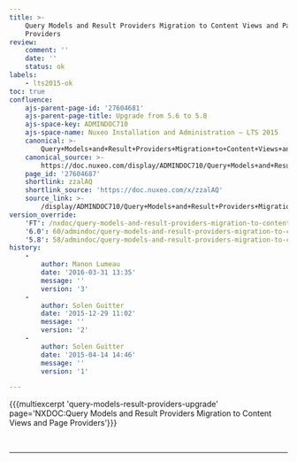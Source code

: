 ```yaml
---
title: >-
    Query Models and Result Providers Migration to Content Views and Page
    Providers
review:
    comment: ''
    date: ''
    status: ok
labels:
    - lts2015-ok
toc: true
confluence:
    ajs-parent-page-id: '27604681'
    ajs-parent-page-title: Upgrade from 5.6 to 5.8
    ajs-space-key: ADMINDOC710
    ajs-space-name: Nuxeo Installation and Administration — LTS 2015
    canonical: >-
        Query+Models+and+Result+Providers+Migration+to+Content+Views+and+Page+Providers
    canonical_source: >-
        https://doc.nuxeo.com/display/ADMINDOC710/Query+Models+and+Result+Providers+Migration+to+Content+Views+and+Page+Providers
    page_id: '27604687'
    shortlink: zzalAQ
    shortlink_source: 'https://doc.nuxeo.com/x/zzalAQ'
    source_link: >-
        /display/ADMINDOC710/Query+Models+and+Result+Providers+Migration+to+Content+Views+and+Page+Providers
version_override:
    'FT': /nxdoc/query-models-and-result-providers-migration-to-content-views-and-page-providers
    '6.0': 60/admindoc/query-models-and-result-providers-migration-to-content-views-and-page-providers
    '5.8': 58/admindoc/query-models-and-result-providers-migration-to-content-views-and-page-providers
history:
    -
        author: Manon Lumeau
        date: '2016-03-31 13:35'
        message: ''
        version: '3'
    -
        author: Solen Guitter
        date: '2015-12-29 11:02'
        message: ''
        version: '2'
    -
        author: Solen Guitter
        date: '2015-04-14 14:46'
        message: ''
        version: '1'

---
```

{{{multiexcerpt 'query-models-result-providers-upgrade' page='NXDOC:Query Models and Result Providers Migration to Content Views and Page Providers'}}}

&nbsp;

* * *
